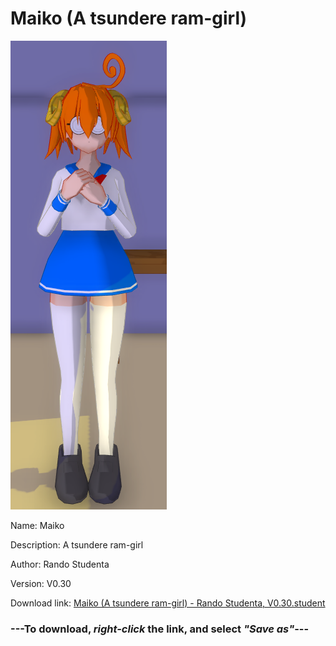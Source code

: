 # Maiko (A tsundere ram-girl)

<img src = "https://raw.githubusercontent.com/Arbiter1223/Daigaku-Gurashi-Custom-Students/master/Students/Files/Maiko%20(A%20tsundere%20ram-girl).png">

Name: Maiko

Description: A tsundere ram-girl

Author: Rando Studenta

Version: V0.30

Download link: <a href="https://raw.githubusercontent.com/Arbiter1223/Daigaku-Gurashi-Custom-Students/master/Students/Files/Maiko%20(A%20tsundere%20ram-girl)%20-%20Rando%20Studenta%2C%20V0.30.student">Maiko (A tsundere ram-girl) - Rando Studenta, V0.30.student</a>

### ---**To download, _right-click_ the link, and select _"Save as"_**---
